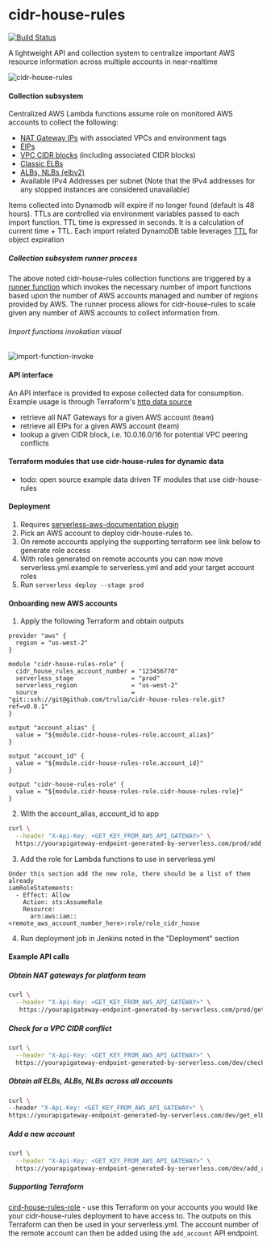 # cidr-house-rules
[![Build Status](https://travis-ci.org/trulia/cidr-house-rules.svg)](https://travis-ci.org/trulia/cidr-house-rules)

A lightweight API and collection system to centralize important AWS resource information across multiple accounts in near-realtime

![cidr-house-rules](https://user-images.githubusercontent.com/538171/37231223-3ee8eda2-239f-11e8-8ca6-6cb58da11d48.png)

#### Collection subsystem

Centralized AWS Lambda functions assume role on monitored AWS accounts to collect the following:

* [NAT Gateway IPs](https://docs.aws.amazon.com/AmazonVPC/latest/UserGuide/vpc-nat-gateway.html) with associated VPCs and environment tags
* [EIPs](https://docs.aws.amazon.com/AWSEC2/latest/UserGuide/elastic-ip-addresses-eip.html)
* [VPC CIDR blocks](https://docs.aws.amazon.com/AmazonVPC/latest/UserGuide/working-with-vpcs.html) (including associated CIDR blocks)
* [Classic ELBs](http://docs.aws.amazon.com/elasticloadbalancing/latest/classic/introduction.html)
* [ALBs, NLBs (elbv2)](https://aws.amazon.com/documentation/elastic-load-balancing/)
* Available IPv4 Addresses per subnet (Note that the IPv4 addresses for any stopped instances are considered unavailable)

Items collected into Dynamodb will expire if no longer found (default is 48 hours). TTLs are controlled via environment variables passed to each import function. TTL time is expressed in seconds. It is a calculation of current time + TTL. Each import related DynamoDB table leverages [TTL](https://docs.aws.amazon.com/amazondynamodb/latest/developerguide/TTL.html) for object expiration

##### Collection subsystem runner process

The above noted cidr-house-rules collection functions are triggered by a [runner function](https://github.com/trulia/cidr-house-rules/blob/master/runner.py) which invokes the necessary number of
import functions based upon the number of AWS accounts managed and number of regions provided by AWS. The runner process allows for cidr-house-rules to scale given any number of AWS accounts to collect information from.

###### Import functions invokation visual

![import-function-invoke](https://user-images.githubusercontent.com/538171/37374885-71c37074-26da-11e8-9531-182c228088a9.png)

#### API interface

An API interface is provided to expose collected data for consumption. Example usage is through Terraform's [http data source](https://www.terraform.io/docs/providers/http/data_source.html)

* retrieve all NAT Gateways for a given AWS account (team)
* retrieve all EIPs for a given AWS account (team)
* lookup a given CIDR block, i.e. 10.0.16.0/16 for potential VPC peering conflicts

#### Terraform modules that use cidr-house-rules for dynamic data

* todo: open source example data driven TF modules that use cidr-house-rules

#### Deployment

1. Requires [serverless-aws-documentation plugin](https://www.npmjs.com/package/serverless-aws-documentation)
2. Pick an AWS account to deploy cidr-house-rules to.
3. On remote accounts applying the supporting terraform see link below to generate role access
4. With roles generated on remote accounts you can now move serverless.yml.example to serverless.yml and add your target account roles
5. Run ```serverless deploy --stage prod```

#### Onboarding new AWS accounts

1. Apply the following Terraform and obtain outputs

```hcl
provider "aws" {
  region = "us-west-2"
}

module "cidr-house-rules-role" {
  cidr_house_rules_account_number = "123456770"
  serverless_stage                = "prod"
  serverless_region               = "us-west-2"
  source                          = "git::ssh://git@github.com/trulia/cidr-house-rules-role.git?ref=v0.0.1"
}

output "account_alias" {
  value = "${module.cidr-house-rules-role.account_alias}"
}

output "account_id" {
  value = "${module.cidr-house-rules-role.account_id}"
}

output "cidr-house-rules-role" {
  value = "${module.cidr-house-rules-role.cidr-house-rules-role}"
}
```

2. With the account_alias, account_id to app

```bash
curl \
  --header "X-Api-Key: <GET_KEY_FROM_AWS_API_GATEWAY>" \
  https://yourapigateway-endpoint-generated-by-serverless.com/prod/add_account?team=trucomms?account=35682931234
```

3. Add the role for Lambda functions to use in serverless.yml

```
Under this section add the new role, there should be a list of them already
iamRoleStatements:
  - Effect: Allow
    Action: sts:AssumeRole
    Resource:
      arn:aws:iam::<remote_aws_account_number_here>:role/role_cidr_house
```

4. Run deployment job in Jenkins noted in the "Deployment" section


#### Example API calls

##### Obtain NAT gateways for platform team

```bash
curl \
  --header "X-Api-Key: <GET_KEY_FROM_AWS_API_GATEWAY>" \
   https://yourapigateway-endpoint-generated-by-serverless.com/prod/get_nat_gateways_for_team?team=platform
```

##### Check for a VPC CIDR conflict

```bash
curl \
  --header "X-Api-Key: <GET_KEY_FROM_AWS_API_GATEWAY>" \
  https://yourapigateway-endpoint-generated-by-serverless.com/dev/check_conflict?cidr=10.17.0.0/16
```

##### Obtain all ELBs, ALBs, NLBs across all accounts

```bash
curl \
--header "X-Api-Key: <GET_KEY_FROM_AWS_API_GATEWAY>" \
https://yourapigateway-endpoint-generated-by-serverless.com/dev/get_elbs_for_all
```

##### Add a new account

```bash
curl \
  --header "X-Api-Key: <GET_KEY_FROM_AWS_API_GATEWAY>" \
  https://yourapigateway-endpoint-generated-by-serverless.com/dev/add_account?team=my_aws_account_alias_here?account=35682931234
```

#####  Supporting Terraform

[cird-house-rules-role](https://github.com/trulia/cidr-house-rules-role) - use this Terraform on your accounts you would like your cidr-house-rules deployment to have access to. The outputs on this Terraform can then be used in your serverless.yml. The account number of the remote account can then be added using the `add_account` API endpoint.
